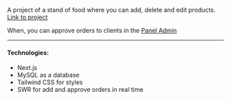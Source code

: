 A project of a stand of food where you can add, delete and edit products. [Link to project](https://food-stand.up.railway.app)

When, you can approve orders to clients in the [Panel Admin](https://food-stand.up.railway.app/admin)

___
#### Technologies:
+ Next.js
+ MySQL as a database
+ Tailwind CSS for styles
+ SWR for add and approve orders in real time

